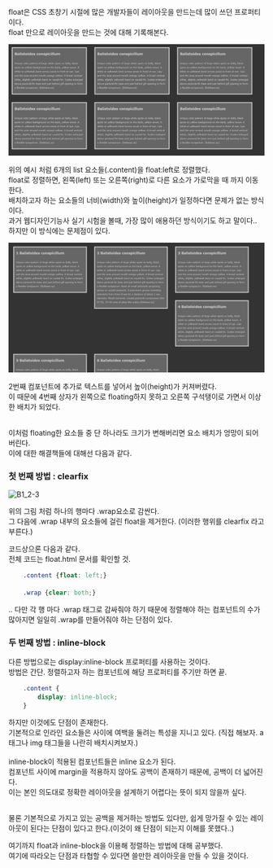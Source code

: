 float은 CSS 초창기 시절에 많은 개발자들이 레이아웃을 만드는데 많이 쓰던
프로퍼티이다.<br />float 만으로 레이아웃을 만드는 것에 대해 기록해본다.<br />

<img src="https://github.com/TaekGeunLee/study_frontEnd/blob/master/readmeImg/B1_2-1.JPG" alt="B1_2-1" />

위의 예시 처럼 6개의 list 요소들(.content)을 float:left로 정렬했다.<br />
float로 정렬하면, 왼쪽(left) 또는 오른쪽(right)로 다른 요소가 가로막을 때 까지
이동한다.<br />배치하고자 하는 요소들의 너비(width)와 높이(height)가 일정하다면 문제가 없는 방식이다.<br />
과거 웹디자인기능사 실기 시험을 볼때, 가장 많이 애용하던 방식이기도 하고 말이다..
하지만 이 방식에는 문제점이 있다.<br />

<img src="https://github.com/TaekGeunLee/study_frontEnd/blob/master/readmeImg/B1_2-2.JPG" alt="B1_2-2" />

2번째 컴포넌트에 추가로 텍스트를 넣어서 높이(height)가 커져버렸다.<br />
이 때문에 4번째 상자가 왼쪽으로 floating하지 못하고 오른쪽 구석탱이로 가면서
이상한 배치가 되었다.<br /><br />

이처럼 floating한 요소들 중 단 하나라도 크기가 변해버리면
요소 배치가 엉망이 되어버린다.<br />
이에 대한 해결책들에 대해선 다음과 같다.

### 첫 번째 방법 : clearfix

<img src="https://github.com/TaekGeunLee/study_frontEnd/blob/master/readmeImg/B1_2-3.JPG" alt="B1_2-3" />

위의 그림 처럼 하나의 행마다 .wrap요소로 감싼다.<br />
그 다음에 .wrap 내부의 요소들에 걸린 float을 제거한다.
(이러한 행위를 clearfix 라고 부른다.)<br />

코드상으론 다음과 같다.<br />
전체 코드는 float.html 문서를 확인할 것.<br />

```css
    .content {float: left;}
    
    .wrap {clear: both;}
```

.. 다만 각 행 마다 .wrap 태그로 감싸줘야 하기 때문에
정렬해야 하는 컴포넌트의 수가 많아지면 일일히 .wrap를 만들어줘야 하는
단점이 있다.<br />

### 두 번째 방법 : inline-block

다른 방법으로는 display:inline-block 프로퍼티를 사용하는 것이다.<br />
방법은 간단. 정렬하고자 하는 컴포넌트에 해당 프로퍼티를 주기만 하면 끝.<br />

```css
    .content {
        display: inline-block;
    }
```

하지만 이것에도 단점이 존재한다.<br />
기본적으로 인라인 요소들은 사이에 여백을 둘려는 특성을 지니고 있다.
(직접 해보자. a 태그나 img 태그들을 나란히 배치시켜보자.)
<br />
<br />
inline-block이 적용된 컴포넌트들은 inline 요소가 된다.<br />
컴포넌트 사이에 margin을 적용하지 않아도 공백이 존재하기 때문에, 공백이 더 넓어진다.<br />
이는 본인 의도대로 정확한 레이아웃을 설계하기 어렵다는 뜻이 되지 않을까 싶다.<br /><br />

물론 기본적으로 가지고 있는 공백을 제거하는 방법도 있다만, 
쉽게 망가질 수 있는 레이아웃이 된다는 단점이 있다고 한다.(이것이 왜 단점이 되는지 이해를 못했다..)<br />

여기까지 float과 inline-block을 이용해 정렬하는 방법에 대해 공부했다.<br />
여기에 따라오는 단점과 타협할 수 있다면 쓸만한 레이아웃을 만들 수 있을 것이다.<br />





